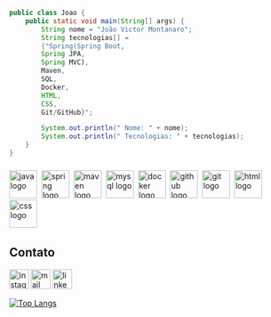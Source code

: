 ```java
public class Joao {
    public static void main(String[] args) {
        String nome = "João Victor Montanaro";
        String tecnologias[] =
        {"Spring(Spring Boot,
        Spring JPA,
        Spring MVC),
        Maven,
        SQL,
        Docker,
        HTML,
        CSS,
        Git/GitHub}";

        System.out.println(" Nome: " + nome);
        System.out.println(" Tecnologias: " + tecnologias);
    }
}
```
###
<div align="left">
  <img src="https://skillicons.dev/icons?i=java" height="50" alt="java logo"  />
  <img width="0" />
  <img src="https://skillicons.dev/icons?i=spring" height="50" alt="spring logo"  />
  <img width="0" />
  <img src="https://skillicons.dev/icons?i=maven" height="50" alt="maven logo"  />
  <img width="0" />
  <img src="https://skillicons.dev/icons?i=mysql" height="50" alt="mysql logo"  />
  <img width="0" />
  <img src="https://skillicons.dev/icons?i=docker" height="50" alt="docker logo"  />
  <img width="0" />
  <img src="https://skillicons.dev/icons?i=github" height="50" alt="github logo"  />
  <img width="0" />
  <img src="https://skillicons.dev/icons?i=git" height="50" alt="git logo"  />
  <img width="0" />
  <img src="https://skillicons.dev/icons?i=html" height="50" alt="html logo"  />
  <img width="0" />
  <img src="https://skillicons.dev/icons?i=css" height="50" alt="css logo"  />
  <img width="0" />
    
</div>

<h2>Contato</h2>
<div align="left">
  <a href="https://www.instagram.com/joaomontanaro_/" target="_blank"><img src="https://img.shields.io/static/v1?message=Instagram&logo=instagram&label=&color=E4405F&logoColor=white&labelColor=&style=for-the-badge" height="35" alt="instagram logo"/></a>
  <a href="mailto:joaovictormontanaro@gmail.com" target="_blank"><img src="https://img.shields.io/static/v1?message=Email&logo=gmail&label=&color=D14836&logoColor=white&labelColor=&style=for-the-badge" height="35" alt="mail logo"/></a>
  <a href="https://www.linkedin.com/in/jvmontanaro" target="_blank"><img src="https://img.shields.io/static/v1?message=LinkedIn&logo=linkedin&label=&color=0077B5&logoColor=white&labelColor=&style=for-the-badge" height="35" alt="linkedin logo"/></a>
</div>



[![Top Langs](https://github-readme-stats.vercel.app/api/top-langs/?username=joaojoga&layout=donut&theme=dracula)](https://github.com/anuraghazra/github-readme-stats)
